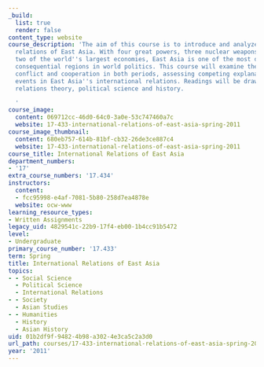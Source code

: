 ```yaml
---
_build:
  list: true
  render: false
content_type: website
course_description: 'The aim of this course is to introduce and analyze the international
  relations of East Asia. With four great powers, three nuclear weapons states, and
  two of the world''s largest economies, East Asia is one of the most dynamic and
  consequential regions in world politics. This course will examine the sources of
  conflict and cooperation in both periods, assessing competing explanations for key
  events in East Asia''s international relations. Readings will be drawn from international
  relations theory, political science and history.

  '
course_image:
  content: 069712cc-46d0-64c0-3a0e-53c747460a7c
  website: 17-433-international-relations-of-east-asia-spring-2011
course_image_thumbnail:
  content: 680eb757-614b-81bf-cb32-26de3ce887c4
  website: 17-433-international-relations-of-east-asia-spring-2011
course_title: International Relations of East Asia
department_numbers:
- '17'
extra_course_numbers: '17.434'
instructors:
  content:
  - fcc95998-e4af-7081-5b80-258d7ea4878e
  website: ocw-www
learning_resource_types:
- Written Assignments
legacy_uid: 4829541c-22b9-17f4-eb00-1b4cc91b5472
level:
- Undergraduate
primary_course_number: '17.433'
term: Spring
title: International Relations of East Asia
topics:
- - Social Science
  - Political Science
  - International Relations
- - Society
  - Asian Studies
- - Humanities
  - History
  - Asian History
uid: 01b2df9f-9482-4b98-a302-4e3ca5c2a3d0
url_path: courses/17-433-international-relations-of-east-asia-spring-2011
year: '2011'
---
```

